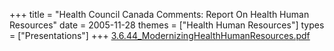 +++
title = "Health Council Canada Comments: Report On Health Human Resources"
date = 2005-11-28
themes = ["Health Human Resources"]
types = ["Presentations"]
+++
[3.6.44_ModernizingHealthHumanResources.pdf](/files/3.6.44_ModernizingHealthHumanResources.pdf)

